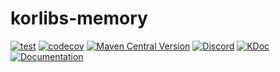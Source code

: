 # korlibs-memory

<!-- BADGES -->
[![test](https://github.com/korlibs/korlibs-memory/actions/workflows/TEST.yml/badge.svg)](https://github.com/korlibs/korlibs-memory/actions/workflows/TEST.yml)
[![codecov](https://codecov.io/gh/korlibs/korlibs-memory/graph/badge.svg)](https://codecov.io/gh/korlibs/korlibs-memory)
[![Maven Central Version](https://img.shields.io/maven-central/v/com.soywiz/korlibs-memory)](https://central.sonatype.com/artifact/com.soywiz/korlibs-memory)
[![Discord](https://img.shields.io/discord/728582275884908604?logo=discord&label=Discord)](https://discord.korge.org/)
[![KDoc](https://img.shields.io/badge/docs-kdoc-blue)](https://korlibs.github.io/korlibs-memory/)
[![Documentation](https://img.shields.io/badge/docs-documentation-purple)](https://docs.korge.org/memory/)
<!-- /BADGES -->
